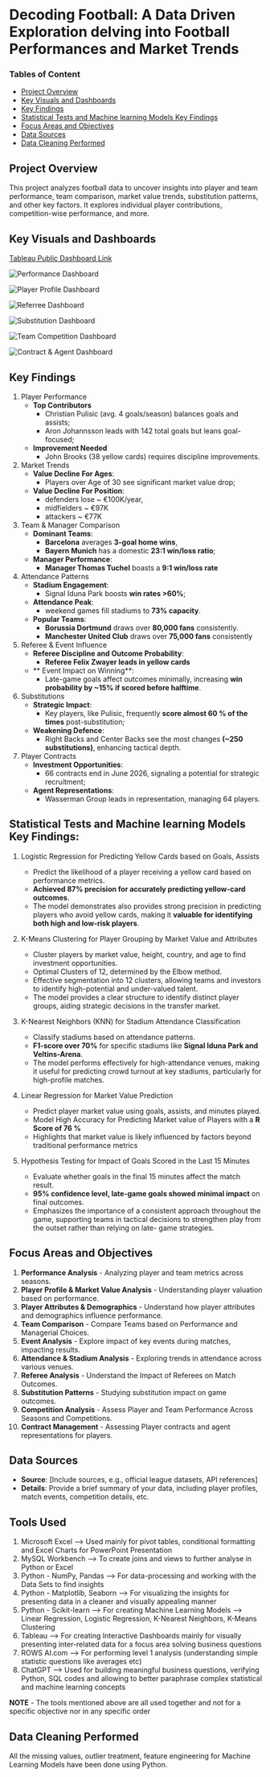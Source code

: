 # Decoding Football: A Data Driven Exploration delving into Football Performances and Market Trends

### Tables of Content
- [Project Overview](#project-overview)
- [Key Visuals and Dashboards](#key-visuals-and-dashboards)
- [Key Findings](#key-findings)
- [Statistical Tests and Machine learning Models Key Findings](#statistical-tests-and-machine-learning-models-key-findings)
- [Focus Areas and Objectives](#focus-areas-and-objectives)
- [Data Sources](#data-sources)
- [Data Cleaning Performed](#data-cleaning-performed)

## Project Overview
This project analyzes football data to uncover insights into player and team performance, team comparison, market value trends, 
substitution patterns, and other key factors. It explores individual player contributions, competition-wise performance, and more.

## Key Visuals and Dashboards
[Tableau Public Dashboard Link](https://public.tableau.com/shared/799K2G62Z?:display_count=n&:origin=viz_share_link)

![Performance Dashboard](https://github.com/user-attachments/assets/4c7011e6-975f-47ee-974f-18d3fff0d695)

![Player Profile Dashboard](https://github.com/user-attachments/assets/87192593-b8bf-4319-bbc2-37bcf60e78e0)

![Referree Dashboard](https://github.com/user-attachments/assets/64dfff40-8532-488a-a4ce-22af5ba512c9)

![Substitution Dashboard](https://github.com/user-attachments/assets/c81d2954-20fa-4155-b3c1-1b8b597a360c)

![Team Competition Dashboard](https://github.com/user-attachments/assets/acb91830-7605-4f87-bec4-5ba932f58037)

![Contract & Agent Dashboard](https://github.com/user-attachments/assets/801d2635-4c40-4dd7-9277-f8a2fddf0bc6)



## Key Findings
1. Player Performance
	- **Top Contributors**
		- Christian Pulisic (avg. 4 goals/season) balances goals and assists; 
		- Aron Johannsson leads with 142 total goals but leans goal-focused; 
	- **Improvement Needed**
		- John Brooks (38 yellow cards) requires discipline improvements.
2. Market Trends
	- **Value Decline For Ages**: 
		- Players over Age of 30 see significant market value drop; 
	- **Value Decline For Position**:
		- defenders lose ~ €100K/year,
		- midfielders ~ €97K 
		- attackers ~ €77K
3. Team & Manager Comparison
	- **Dominant Teams**: 
		- **Barcelona** averages **3-goal home wins**, 
		- **Bayern Munich** has a domestic **23:1 win/loss ratio**; 
	- **Manager Performance**:
		- **Manager Thomas Tuchel** boasts a **9:1 win/loss rate**
4. Attendance Patterns
	- **Stadium Engagement**: 
		- Signal Iduna Park boosts **win rates >60%**; 
	- **Attendance Peak**:
		- weekend games fill stadiums to **73% capacity**. 
	- **Popular Teams**: 
		- **Borussia Dortmund** draws over **80,000 fans** consistently.
		- **Manchester United Club** draws over **75,000 fans** consistently
5. Referee & Event Influence
	- **Referee Discipline and Outcome Probability**: 
		- **Referee Felix Zwayer leads in yellow cards**
	- ** Event Impact on Winning**:
		- Late-game goals affect outcomes minimally, increasing **win probability by ~15% if scored before halftime**.
6. Substitutions
	- **Strategic Impact**: 
		- Key players, like Pulisic, frequently **score almost 60 % of the times** post-substitution; 
	- **Weakening Defence**: 
		- Right Backs and Center Backs see the most changes **(~250 substitutions)**, enhancing tactical depth.
7. Player Contracts
	- **Investment Opportunities**: 
		- 66 contracts end in June 2026, signaling a potential for strategic recruitment; 
	- **Agent Representations**: 
		- Wasserman Group leads in representation, managing 64 players.

## Statistical Tests and Machine learning Models Key Findings:
1. Logistic Regression for Predicting Yellow Cards based on Goals, Assists

	- Predict the likelihood of a player receiving a yellow card based on performance metrics.
	- **Achieved 87% precision for accurately predicting yellow-card outcomes**.
	- The model demonstrates also provides strong precision in predicting players who avoid yellow cards, making it **valuable for identifying both high and low-risk players**.

2. K-Means Clustering for Player Grouping by Market Value and Attributes
	- Cluster players by market value, height, country, and age to find investment opportunities.
	- Optimal Clusters of 12, determined by the Elbow method.
	- Effective segmentation into 12 clusters, allowing teams and investors to identify high-potential and under-valued talent.
	- The model provides a clear structure to identify distinct player groups, aiding strategic decisions in the transfer market.


3. K-Nearest Neighbors (KNN) for Stadium Attendance Classification

	- Classify stadiums based on attendance patterns.
	- **F1-score over 70%** for specific stadiums like **Signal Iduna Park and Veltins-Arena**.
	- The model performs effectively for high-attendance venues, making it useful for predicting crowd turnout at key stadiums, particularly for high-profile matches.

4. Linear Regression for Market Value Prediction

	- Predict player market value using goals, assists, and minutes played.
	- Model High Accuracy for Predicting Market value of Players with a **R Score of 76 %**
	- Highlights that market value is likely influenced by factors beyond traditional performance metrics

5. Hypothesis Testing for Impact of Goals Scored in the Last 15 Minutes

	- Evaluate whether goals in the final 15 minutes affect the match result.
	- **95% confidence level, late-game goals showed minimal impact** on final outcomes.
	- Emphasizes the importance of a consistent approach throughout the game, supporting teams in tactical decisions to strengthen play from the outset rather than relying on late-	   game strategies.


## Focus Areas and Objectives
1.  **Performance Analysis** - Analyzing player and team metrics across seasons.
2.  **Player Profile & Market Value Analysis** - Understanding player valuation based on performance.
3.  **Player Attributes & Demographics** - Understand how player attributes and demographics influence performance.
4.  **Team Comparison** - Compare Teams based on Performance and Managerial Choices.
5.  **Event Analysis** - Explore impact of key events during matches, impacting results.
6.  **Attendance & Stadium Analysis** - Exploring trends in attendance across various venues.
7.  **Referee Analysis** - Understand the Impact of Referees on Match Outcomes.
8.  **Substitution Patterns** - Studying substitution impact on game outcomes.
9.  **Competition Analysis** - Assess Player and Team Performance Across Seasons and Competitions.
10. **Contract Management** - Assessing Player contracts and agent representations for players.

## Data Sources
- **Source**: [Include sources, e.g., official league datasets, API references]
- **Details**: Provide a brief summary of your data, including player profiles, match events, competition details, etc.

## Tools Used
1. Microsoft Excel 			        --> Used mainly for pivot tables, conditional formatting and Excel Charts for PowerPoint Presentation
2. MySQL Workbench 			        --> To create joins and views to further analyse in Python or Excel
3. Python - NumPy, Pandas 		  --> For data-processing and working with the Data Sets to find insights
4. Python - Matplotlib, Seaborn --> For visualizing the insights for presenting data in a cleaner and visually appealing manner
5. Python - Scikit-learn		    --> For creating Machine Learning Models --> Linear Regression, Logistic Regression, K-Nearest Neighbors, K-Means Clustering
4. Tableau 				              --> For creating Interactive Dashboards mainly for visually presenting inter-related data for a focus area solving business questions
5. ROWS AI.com		              --> For performing level 1 analysis (understanding simple statistic questions like averages etc)
6. ChatGPT				              --> Used for building meaningful business questions, verifying Python, SQL codes and allowing to better paraphrase complex statistical and machine learning concepts

**NOTE** - The tools mentioned above are all used together and not for a specific objective nor in any specific order

## Data Cleaning Performed
All the missing values, outlier treatment, feature engineering for Machine Learning Models have been done using Python.

